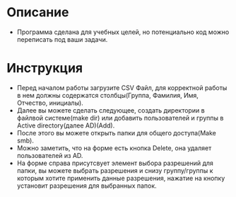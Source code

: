 # Описание
* Программа сделана для учебных целей, но потенциально код можно переписать под ваши задачи.

# Инструкция
* Перед началом работы загрузите CSV Файл, для корректной работы в нем должны содержатся столбцы(Группа, Фамилия, Имя, Отчество, инициалы).
* Далее вы можете сделать следующее, создать директории в файлвой системе(make dir) или добавить пользователей и группы в Active directory(далее AD)(Add).
* После этого вы можете открыть папки для общего доступа(Make smb).
* Можно заметить, что на форме есть кнопка Delete, она удаляет пользователей из AD.
* На форме справа присутсвует элемент выбора разрешений для папки, вы можете выбрать разрешения и снизу группу/группы к которым хотите применить данные разрешения, нажатие на кнопку установит разрешения для выбранных папок.
